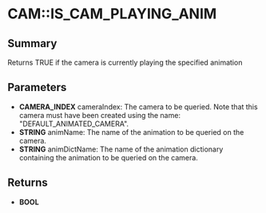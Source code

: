 # CAM::IS_CAM_PLAYING_ANIM

## Summary
Returns TRUE if the camera is currently playing the specified animation

## Parameters
* **CAMERA_INDEX** cameraIndex:
The camera to be queried.
Note that this camera must have been created using the name: "DEFAULT_ANIMATED_CAMERA".
* **STRING** animName: The name of the animation to be queried on the camera.
* **STRING** animDictName: The name of the animation dictionary containing the animation to be queried on the camera.

## Returns
* **BOOL**